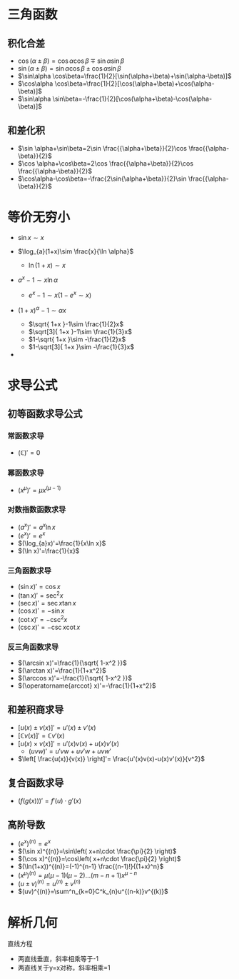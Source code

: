 # 三角函数

## 积化合差
- $\cos(\alpha\pm\beta)=\cos\alpha \cos\beta\mp\sin\alpha \sin\beta$
- $\sin(\alpha \pm\beta)=\sin\alpha \cos\beta \pm \cos\alpha \sin\beta$
- $\sin\alpha \cos\beta=\frac{1}{2}[\sin(\alpha+\beta)+\sin(\alpha-\beta)]$
- $\cos\alpha \cos\beta=\frac{1}{2}[\cos(\alpha+\beta)+\cos(\alpha-\beta)]$
- $\sin\alpha \sin\beta=-\frac{1}{2}[\cos(\alpha+\beta)-\cos(\alpha-\beta)]$

## 和差化积
- $\sin \alpha+\sin\beta=2\sin \frac{{\alpha+\beta}}{2}\cos \frac{{\alpha-\beta}}{2}$
- $\cos \alpha+\cos\beta=2\cos \frac{{\alpha+\beta}}{2}\cos \frac{{\alpha-\beta}}{2}$
- $\cos\alpha-\cos\beta=-\frac{2\sin{\alpha+\beta}}{2}\sin \frac{{\alpha-\beta}}{2}$


# 等价无穷小
- $\sin x\sim x$

- $\log_{a}(1+x)\sim \frac{x}{\ln \alpha}$
  - $\ln(1+x)\sim x$
- $a^x-1\sim x\ln \alpha$
  - $e^x-1\sim x(1-e^x\sim x)$
- $(1+x)^\alpha-1\sim\alpha x$
  - $\sqrt{ 1+x }-1\sim \frac{1}{2}x$
  - $\sqrt[3]{ 1+x }-1\sim \frac{1}{3}x$
  - $1-\sqrt{ 1+x }\sim -\frac{1}{2}x$
  - $1-\sqrt[3]{ 1+x }\sim -\frac{1}{3}x$
-

# 求导公式
## 初等函数求导公式
### 常函数求导
- $(\mathbb{C})'=0$

### 幂函数求导
- $(x^\mu)'=\mu x^(\mu-1)$

### 对数指数函数求导
- $(a^x)'=a^x\ln x$
- $(e^x)'=e^x$
- $(\log_{a}x)'=\frac{1}{x\ln x}$
- $(\ln x)'=\frac{1}{x}$

### 三角函数求导
- $(\sin x)'=\cos x$
- $(\tan x)'=\sec^2x$
- $(\sec x)'=\sec x\tan x$
- $(\cos x)'=-\sin x$
- $(\cot x)'=-\csc^2x$
- $(\csc x)'=-\csc x\cot x$
### 反三角函数求导
- $(\arcsin x)'=\frac{1}{\sqrt{ 1-x^2 }}$
- $(\arctan x)'=\frac{1}{1+x^2}$
- $(\arccos x)'=-\frac{1}{\sqrt{ 1-x^2 }}$
- $(\operatorname{arccot} x)'=-\frac{1}{1+x^2}$

## 和差积商求导
- $[u(x)\pm v(x)]'=u'(x)\pm v'(x)$
- $[\mathbb{C}v(x)]'=\mathbb{C}v'(x)$
- $[u(x)\times v(x)]'=u'(x)v(x)+u(x)v'(x)$
  - $(uvw)'=u'vw+uv'w+uvw'$
- $\left[ \frac{u(x)}{v(x)} \right]'= \frac{u'(x)v(x)-u(x)v'(x)}{v^2}$

## 复合函数求导
- $(f(g(x)))'=f'(u)\cdot g'(x)$
##  高阶导数
- $(e^x)^{(n)}=e^x$
- $(\sin x)^{(n)}=\sin\left( x+n\cdot \frac{\pi}{2} \right)$
- $(\cos x)^{(n)}=\cos\left( x+n\cdot \frac{\pi}{2} \right)$
- $(\ln(1+x))^{(n)}=(-1)^{n-1} \frac{(n-1)!}{(1+x)^n}$
- $(x^\mu)^{(n)}=\mu(\mu-1)(\mu-2)\dots(m-n+1)x^{\mu-n}$
- $(u\pm v)^{(n)}=u^{(n)}\pm v^{(n)}$
- $(uv)^{(n)}=\sum^n_{k=0}C^k_{n}u^{(n-k)}v^{(k)}$
# 解析几何

直线方程
- 两直线垂直，斜率相乘等于-1
- 两直线关于y=x对称，斜率相乘=1
